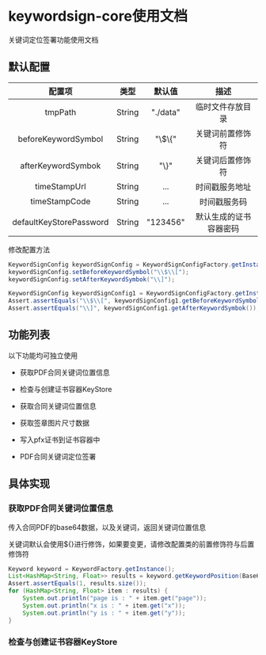 # keywordsign-core使用文档

关键词定位签署功能使用文档

## 默认配置

配置项 | 类型 | 默认值 | 描述
 :-:  | :-: | :-: | :-:
tmpPath | String | "./data" | 临时文件存放目录
beforeKeywordSymbol | String | "\\$\\{" | 关键词前置修饰符
afterKeywordSymbok | String | "\\}" | 关键词后置修饰符
timeStampUrl | String | ... | 时间戳服务地址
timeStampCode | String | ... | 时间戳服务码
defaultKeyStorePassword | String | "123456" | 默认生成的证书容器密码

修改配置方法

````java
KeywordSignConfig keywordSignConfig = KeywordSignConfigFactory.getInstance();
keywordSignConfig.setBeforeKeywordSymbol("\\$\\[");
keywordSignConfig.setAfterKeywordSymbok("\\]");

KeywordSignConfig keywordSignConfig1 = KeywordSignConfigFactory.getInstance();
Assert.assertEquals("\\$\\[", keywordSignConfig1.getBeforeKeywordSymbol());
Assert.assertEquals("\\]", keywordSignConfig1.getAfterKeywordSymbok());
````

## 功能列表

以下功能均可独立使用

* 获取PDF合同关键词位置信息

* 检查与创建证书容器KeyStore

* 获取合同关键词位置信息

* 获取签章图片尺寸数据

* 写入pfx证书到证书容器中

* PDF合同关键词定位签署

## 具体实现

### 获取PDF合同关键词位置信息

传入合同PDF的base64数据，以及关键词，返回关键词位置信息

关键词默认会使用${}进行修饰，如果要变更，请修改配置类的前置修饰符与后置修饰符

````java
Keyword keyword = KeywordFactory.getInstance();
List<HashMap<String, Float>> results = keyword.getKeywordPosition(Base64FileTool.filePathToBase64("./data/test.pdf"), "year");
Assert.assertEquals(1, results.size());
for (HashMap<String, Float> item : results) {
    System.out.println("page is : " + item.get("page"));
    System.out.println("x is : " + item.get("x"));
    System.out.println("y is : " + item.get("y"));
}
````

### 检查与创建证书容器KeyStore

